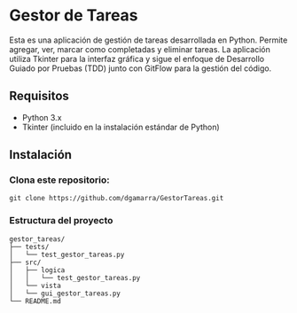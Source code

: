 # Gestor de Tareas
Esta es una aplicación de gestión de tareas desarrollada en Python. Permite agregar, ver, marcar como completadas y eliminar tareas. La aplicación utiliza Tkinter para la interfaz gráfica y sigue el enfoque de Desarrollo Guiado por Pruebas (TDD) junto con GitFlow para la gestión del código.
## Requisitos
- Python 3.x
- Tkinter (incluido en la instalación estándar de Python)
## Instalación
### Clona este repositorio:
```
git clone https://github.com/dgamarra/GestorTareas.git
```
### Estructura del proyecto
```
gestor_tareas/
├── tests/
│	└── test_gestor_tareas.py
├── src/
│	├── logica
│	│	└── test_gestor_tareas.py
│	└── vista
│	└── gui_gestor_tareas.py
└── README.md
```
